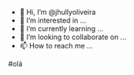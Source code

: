 - 👋 Hi, I’m @jhullyoliveira
- 👀 I’m interested in ...
- 🌱 I’m currently learning ...
- 💞️ I’m looking to collaborate on ...
- 📫 How to reach me ...

<!---
jhullyoliveira/jhullyoliveira is a ✨ special ✨ repository because its `README.md` (this file) appears on your GitHub profile.
You can click the Preview link to take a look at your changes.
--->#olá 

